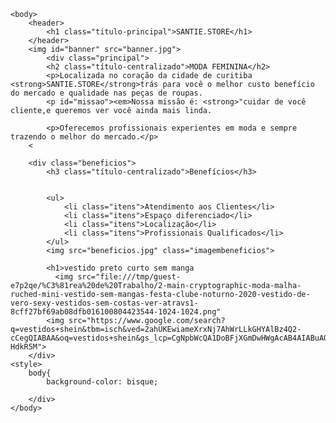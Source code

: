 <!DOCTYPE html>
<html lang="pt-br">
	<head>
    	<meta charset="UTF-8">
    	<title>SANTIE.STORE</title>
    	<link rel="stylesheet" href="style.css">
	</head>

	<body>
		<header>
			<h1 class="titulo-principal">SANTIE.STORE</h1>
		</header>
		<img id="banner" src="banner.jpg">
			<div class="principal">
			<h2 class="título-centralizado">MODA FEMININA</h2>
			<p>Localizada no coração da cidade de curitiba <strong>SANTIE.STORE</strong>trás para você o melhor custo benefício do mercado e qualidade nas peças de roupas.
			<p id="missao"><em>Nossa missão é: <strong>"cuidar de você cliente,e queremos ver você ainda mais linda.

			<p>Oferecemos profissionais experientes em moda e sempre trazendo o melhor do mercado.</p>
		<

        <div class="beneficios">
			<h3 class="título-centralizado">Benefícios</h3>


       		<ul>
				<li class="itens">Atendimento aos Clientes</li>
				<li class="itens">Espaço diferenciado</li>
				<li class="itens">Localização</li>
				<li class="itens">Profissionais Qualificados</li>
			</ul>
			<img src="beneficios.jpg" class="imagembeneficios">
			
			<h1>vestido preto curto sem manga 
			  <img src="file:///tmp/guest-e7p2qe/%C3%81rea%20de%20Trabalho/2-main-cryptographic-moda-malha-ruched-mini-vestido-sem-mangas-festa-clube-noturno-2020-vestido-de-vero-sexy-vestidos-sem-costas-ver-atravs1-8cff27bf69ab08dfb016100804423544-1024-1024.png"
            <img src="https://www.google.com/search?q=vestidos+shein&tbm=isch&ved=2ahUKEwiameXrxNj7AhWrLLkGHYAlBz4Q2-cCegQIABAA&oq=vestidos+shein&gs_lcp=CgNpbWcQA1DoBFjXGmDwHWgAcAB4AIABuAOIAbgDkgEDNC0xmAEAoAEBqgELZ3dzLXdpei1pbWfAAQE&sclient=img&ei=xK2IY5qnFavZ5OUPgMuc8AM&bih=651&biw=1358&safe=active#imgrc=pnqxORp-HdkR5M">
        </div>
    <style>
        body{
            background-color: bisque;

        </div>
	</body>
</html>
